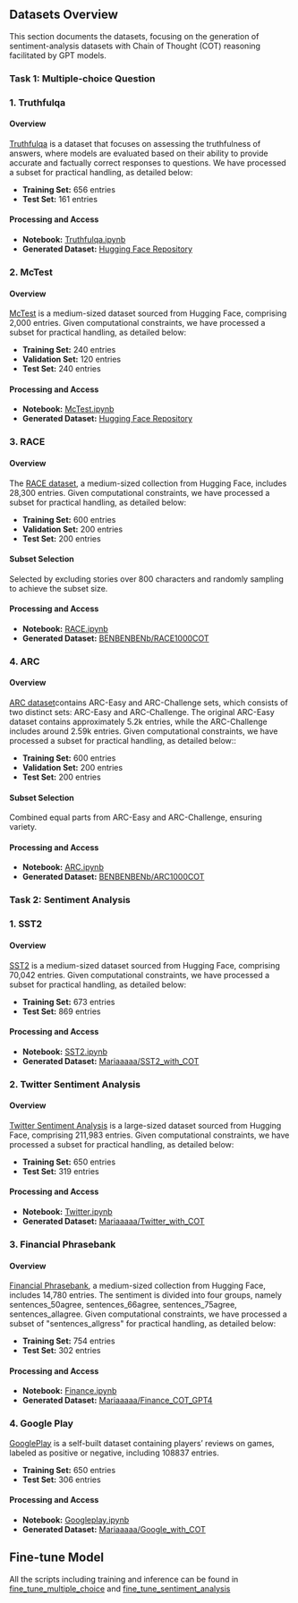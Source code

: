 ## Datasets Overview
This section documents the datasets, focusing on the generation of sentiment-analysis datasets with Chain of Thought (COT) reasoning facilitated by GPT models.

### Task 1: Multiple-choice Question

### 1. Truthfulqa
#### Overview
[Truthfulqa](https://huggingface.co/datasets/truthful_qa) is a dataset that focuses on assessing the truthfulness of answers, where models are evaluated based on their ability to provide accurate and factually correct responses to questions. We have processed a subset for practical handling, as detailed below:
- **Training Set:** 656 entries
- **Test Set:** 161 entries

#### Processing and Access
- **Notebook:** [Truthfulqa.ipynb](cot_generator_multiple-choice-question/Truthfulqa.ipynb)
- **Generated Dataset:** [Hugging Face Repository](https://huggingface.co/datasets/BENBENBENb/McTest640COT)

### 2. McTest
#### Overview
[McTest](https://huggingface.co/datasets/sagnikrayc/mctest) is a medium-sized dataset sourced from Hugging Face, comprising 2,000 entries. Given computational constraints, we have processed a subset for practical handling, as detailed below:
- **Training Set:** 240 entries
- **Validation Set:** 120 entries
- **Test Set:** 240 entries

#### Processing and Access
- **Notebook:** [McTest.ipynb](cot_generator_multiple-choice-question/McTest.ipynb)
- **Generated Dataset:** [Hugging Face Repository](https://huggingface.co/datasets/BENBENBENb/McTest640COT)

### 3. RACE
#### Overview
The [RACE dataset](https://huggingface.co/datasets/race/viewer/middle), a medium-sized collection from Hugging Face, includes 28,300 entries. Given computational constraints, we have processed a subset for practical handling, as detailed below:
- **Training Set:** 600 entries
- **Validation Set:** 200 entries
- **Test Set:** 200 entries

#### Subset Selection
Selected by excluding stories over 800 characters and randomly sampling to achieve the subset size.

#### Processing and Access
- **Notebook:** [RACE.ipynb](cot_generator_multiple-choice-question/RACE.ipynb)
- **Generated Dataset:** [BENBENBENb/RACE1000COT](https://huggingface.co/datasets/BENBENBENb/RACE1000COT)

### 4. ARC
#### Overview
[ARC dataset](https://huggingface.co/datasets/ai2_arc/viewer/ARC-Easy)contains ARC-Easy and ARC-Challenge sets, which consists of two distinct sets: ARC-Easy and ARC-Challenge. The original ARC-Easy dataset contains approximately 5.2k entries, while the ARC-Challenge includes around 2.59k entries. Given computational constraints, we have processed a subset for practical handling, as detailed below::
- **Training Set:** 600 entries
- **Validation Set:** 200 entries
- **Test Set:** 200 entries

#### Subset Selection
Combined equal parts from ARC-Easy and ARC-Challenge, ensuring variety.

#### Processing and Access
- **Notebook:** [ARC.ipynb](cot_generator_multiple-choice-question/ARC.ipynb)
- **Generated Dataset:** [BENBENBENb/ARC1000COT](https://huggingface.co/datasets/BENBENBENb/ARC1000COT)

### Task 2: Sentiment Analysis

### 1. SST2
#### Overview
[SST2](https://huggingface.co/datasets/sst2) is a medium-sized dataset sourced from Hugging Face, comprising 70,042 entries. Given computational constraints, we have processed a subset for practical handling, as detailed below:
- **Training Set:** 673 entries
- **Test Set:** 869 entries

#### Processing and Access
- **Notebook:** [SST2.ipynb](cot_generator_sentiment/SST2.ipynb)
- **Generated Dataset:** [Mariaaaaa/SST2_with_COT](https://huggingface.co/datasets/Mariaaaaa/SST2_with_COT)

### 2. Twitter Sentiment Analysis
#### Overview
[Twitter Sentiment Analysis](https://huggingface.co/datasets/carblacac/twitter-sentiment-analysis) is a large-sized dataset sourced from Hugging Face, comprising 211,983 entries. Given computational constraints, we have processed a subset for practical handling, as detailed below:
- **Training Set:** 650 entries
- **Test Set:** 319 entries

#### Processing and Access
- **Notebook:** [Twitter.ipynb](cot_generator_sentiment/Twitter.ipynb)
- **Generated Dataset:** [Mariaaaaa/Twitter_with_COT](https://huggingface.co/datasets/Mariaaaaa/Twitter_with_COT)

### 3. Financial Phrasebank
#### Overview
[Financial Phrasebank](https://huggingface.co/datasets/financial_phrasebank), a medium-sized collection from Hugging Face, includes 14,780 entries. The sentiment is divided into four groups, namely sentences_50agree, sentences_66agree, sentences_75agree, sentences_allagree. Given computational constraints, we have processed a subset of "sentences_allgress" for practical handling, as detailed below:
- **Training Set:** 754 entries
- **Test Set:** 302 entries

#### Processing and Access
- **Notebook:** [Finance.ipynb](cot_generator_sentiment/Finance.ipynb)
- **Generated Dataset:** [Mariaaaaa/Finance_COT_GPT4](https://huggingface.co/datasets/Mariaaaaa/Finance_COT_GPT4)

### 4. Google Play
[GooglePlay](https://huggingface.co/datasets/Mariaaaaa/Googleplay_sentiment) is a self-built dataset containing players’ reviews on games, labeled as positive or negative, including 108837 entries.
- **Training Set:** 650 entries
- **Test Set:** 306 entries

#### Processing and Access
- **Notebook:** [Googleplay.ipynb](cot_generator_sentiment/Googleplay.ipynb)
- **Generated Dataset:** [Mariaaaaa/Google_with_COT](https://huggingface.co/datasets/Mariaaaaa/Google_with_COT)
  
## Fine-tune Model
All the scripts including training and inference can be found in [fine_tune_multiple_choice](fine_tune_multiple_choice) and [fine_tune_sentiment_analysis](fine_tune_sentiment_analysis)

